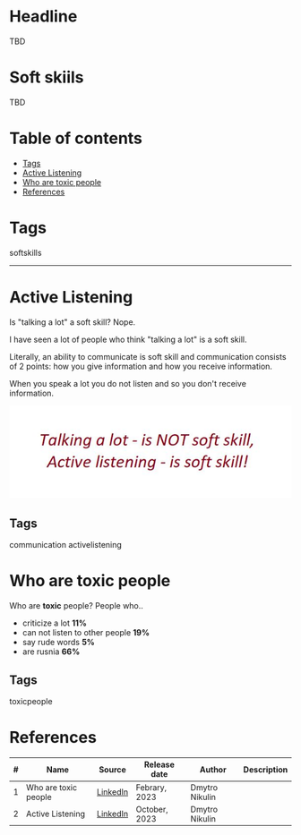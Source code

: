 # Headline
TBD

# Soft skiils
TBD 

# Table of contents
- [Tags](https://github.com/dimanikulin/dimanikulin/blob/main/SoftSkills.md#tags)
- [Active Listening](https://github.com/dimanikulin/dimanikulin/blob/main/SoftSkills.md#active-listening)
- [Who are toxic people](https://github.com/dimanikulin/dimanikulin/blob/main/SoftSkills.md#who-are-toxic-people)
- [References](https://github.com/dimanikulin/dimanikulin/blob/main/SoftSkills.md#references)

# Tags
softskills

---

# Active Listening
Is "talking a lot" a soft skill? Nope.

I have seen a lot of people who think "talking a lot" is a soft skill.

Literally, an ability to communicate is soft skill and communication consists of 2 points: how you give information and how you receive information.

When you speak a lot you do not listen and so you don't receive information.

<img src="./Images/ActiveListening.jpg" alt="ActiveListening.jpg" />

## Tags
communication activelistening

# Who are toxic people
Who are **toxic** people?
People who..

- criticize a lot **11%**
- can not listen to other people **19%**
- say rude words **5%**
- are rusnia **66%**

## Tags
toxicpeople

# References
| # | Name                 | Source                | Release date           |  Author                 | Description   |
| - | ---------------------|---------------------- |----------------------- | ----------------------- |:-------------:|
| 1 | Who are toxic people | [LinkedIn](https://www.linkedin.com/posts/dimanikulin_toxicpeople-activity-7026092332055707648-oYuV?utm_source=share&utm_medium=member_desktop) | Febrary, 2023 | Dmytro Nikulin | | 
| 2 | Active Listening     | [LinkedIn](https://www.linkedin.com/posts/dimanikulin_communication-softskills-activelistening-activity-6972809312763043840-Dv6D?utm_source=share&utm_medium=member_desktop) | October, 2023 | Dmytro Nikulin | |
